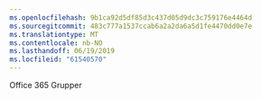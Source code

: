 ```yaml
---
ms.openlocfilehash: 9b1ca92d5df85d3c437d05d9dc3c759176e4464d
ms.sourcegitcommit: 483c777a1537ccab6a2a2da6a5d1fe4470dd0e7e
ms.translationtype: MT
ms.contentlocale: nb-NO
ms.lasthandoff: 06/19/2019
ms.locfileid: "61540570"
---
```

Office 365 Grupper
